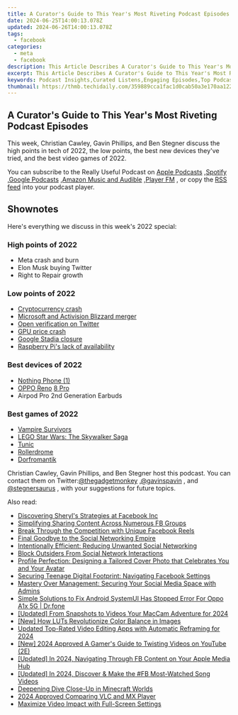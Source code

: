 ```yaml
---
title: A Curator's Guide to This Year's Most Riveting Podcast Episodes
date: 2024-06-25T14:00:13.078Z
updated: 2024-06-26T14:00:13.078Z
tags:
  - facebook
categories:
  - meta
  - facebook
description: This Article Describes A Curator's Guide to This Year's Most Riveting Podcast Episodes
excerpt: This Article Describes A Curator's Guide to This Year's Most Riveting Podcast Episodes
keywords: Podcast Insights,Curated Listens,Engaging Episodes,Top Podcast Selections,Audio Adventure Guide,Exclusive Listings,Riveting Content Guide
thumbnail: https://thmb.techidaily.com/359889cca1fac1d0cab50a3e170aa122469e4b901fffff3859c0a0ef7a4f048d.jpg
---
```


## A Curator's Guide to This Year's Most Riveting Podcast Episodes

 This week, Christian Cawley, Gavin Phillips, and Ben Stegner discuss the high points in tech of 2022, the low points, the best new devices they've tried, and the best video games of 2022.

 You can subscribe to the Really Useful Podcast on [Apple Podcasts](https://podcasts.apple.com/gb/podcast/the-really-useful-podcast/id1437847131?mt=2) ,[Spotify](https://open.spotify.com/show/283gDxLd6OTNEpRq6tN7ha) ,[Google Podcasts](https://www.google.com/podcasts?feed=aHR0cHM6Ly9hbmNob3IuZm0vcy8zMWJlNDcwL3BvZGNhc3QvcnNz) ,[Amazon Music and Audible](https://music.amazon.co.uk/podcasts/20ab73d4-5da2-46c7-a17f-dc6eb39bdb48/The-Really-Useful-Podcast) ,[Player FM](https://player.fm/series/the-really-useful-podcast-2491856) , or copy the [RSS feed](https://feeds.transistor.fm/the-really-useful-podcast) into your podcast player.

## Shownotes

Here's everything we discuss in this week's 2022 special:

### High points of 2022

* Meta crash and burn
* Elon Musk buying Twitter
* Right to Repair growth

### Low points of 2022

* [Cryptocurrency crash](https://www.makeuseof.com/us-justice-department-seizes-billions-bitcoin/)
* [Microsoft and Activision Blizzard merger](https://www.makeuseof.com/microsoft-activision-blizzard-acquisition/)
* [Open verification on Twitter](https://www.makeuseof.com/elon-musk-confirms-paid-twitter-verification-plans/)
* [GPU price crash](https://www.makeuseof.com/could-nvidia-stockpile-of-5nm-wafers-cause-gpu-price-drops/)
* [Google Stadia closure](https://www.makeuseof.com/google-stadia-is-shutting-down-and-refunding-gamers/)
* [Raspberry Pi's lack of availability](https://www.makeuseof.com/eben-upton-raspberry-pi-shortages-400-pico/)

### Best devices of 2022

* [Nothing Phone (1)](https://www.makeuseof.com/nothing-phone-1-review/)
* [OPPO Reno](https://www.makeuseof.com/nothing-phone-1-review/) [8 Pro](https://www.makeuseof.com/oppo-reno8-pro-review/)
* Airpod Pro 2nd Generation Earbuds

### Best games of 2022

* [Vampire Survivors](https://poncle.itch.io/vampire-survivors)
* [LEGO Star Wars: The Skywalker Saga](https://www.starwars.com/games-apps/lego-star-wars-the-skywalker-saga)
* [Tunic](https://toukana.com/dorfromantik/)
* [Rollerdrome](https://toukana.com/dorfromantik/)
* [Dorfromantik](https://toukana.com/dorfromantik/)

 Christian Cawley, Gavin Phillips, and Ben Stegner host this podcast. You can contact them on Twitter:[@thegadgetmonkey](https://twitter.com/thegadgetmonkey) ,[@gavinspavin](https://twitter.com/gavinspavin) , and [@stegnersaurus](https://twitter.com/stegnersaurus) , with your suggestions for future topics.


<ins class="adsbygoogle"
     style="display:block"
     data-ad-format="autorelaxed"
     data-ad-client="ca-pub-7571918770474297"
     data-ad-slot="1223367746"></ins>



<ins class="adsbygoogle"
     style="display:block"
     data-ad-client="ca-pub-7571918770474297"
     data-ad-slot="8358498916"
     data-ad-format="auto"
     data-full-width-responsive="true"></ins>

<span class="atpl-alsoreadstyle">Also read:</span>
<div><ul>
<li><a href="https://facebook.techidaily.com/discovering-sheryls-strategies-at-facebook-inc/"><u>Discovering Sheryl's Strategies at Facebook Inc</u></a></li>
<li><a href="https://facebook.techidaily.com/simplifying-sharing-content-across-numerous-fb-groups/"><u>Simplifying Sharing Content Across Numerous FB Groups</u></a></li>
<li><a href="https://facebook.techidaily.com/break-through-the-competition-with-unique-facebook-reels/"><u>Break Through the Competition with Unique Facebook Reels</u></a></li>
<li><a href="https://facebook.techidaily.com/final-goodbye-to-the-social-networking-empire/"><u>Final Goodbye to the Social Networking Empire</u></a></li>
<li><a href="https://facebook.techidaily.com/intentionally-efficient-reducing-unwanted-social-networking/"><u>Intentionally Efficient: Reducing Unwanted Social Networking</u></a></li>
<li><a href="https://facebook.techidaily.com/block-outsiders-from-social-network-interactions/"><u>Block Outsiders From Social Network Interactions</u></a></li>
<li><a href="https://facebook.techidaily.com/profile-perfection-designing-a-tailored-cover-photo-that-celebrates-you-and-your-avatar/"><u>Profile Perfection: Designing a Tailored Cover Photo that Celebrates You and Your Avatar</u></a></li>
<li><a href="https://facebook.techidaily.com/securing-teenage-digital-footprint-navigating-facebook-settings/"><u>Securing Teenage Digital Footprint: Navigating Facebook Settings</u></a></li>
<li><a href="https://facebook.techidaily.com/mastery-over-management-securing-your-social-media-space-with-admins/"><u>Mastery Over Management: Securing Your Social Media Space with Admins</u></a></li>
<li><a href="https://fix-guide.techidaily.com/simple-solutions-to-fix-android-systemui-has-stopped-error-for-oppo-a1x-5g-drfone-by-drfone-fix-android-problems-fix-android-problems/"><u>Simple Solutions to Fix Android SystemUI Has Stopped Error For Oppo A1x 5G | Dr.fone</u></a></li>
<li><a href="https://screen-activity-recording.techidaily.com/updated-from-snapshots-to-videos-your-maccam-adventure-for-2024/"><u>[Updated] From Snapshots to Videos  Your MacCam Adventure for 2024</u></a></li>
<li><a href="https://some-knowledge.techidaily.com/new-how-luts-revolutionize-color-balance-in-images/"><u>[New] How LUTs Revolutionize Color Balance in Images</u></a></li>
<li><a href="https://ai-video-tools.techidaily.com/updated-top-rated-video-editing-apps-with-automatic-reframing-for-2024/"><u>Updated Top-Rated Video Editing Apps with Automatic Reframing for 2024</u></a></li>
<li><a href="https://youtube-data.techidaily.com/024-approved-a-gamers-guide-to-twisting-videos-on-youtube-2e/"><u>[New] 2024 Approved  A Gamer's Guide to Twisting Videos on YouTube (2E)</u></a></li>
<li><a href="https://facebook-video-recording.techidaily.com/updated-in-2024-navigating-through-fb-content-on-your-apple-media-hub/"><u>[Updated] In 2024, Navigating Through FB Content on Your Apple Media Hub</u></a></li>
<li><a href="https://facebook-video-content.techidaily.com/updated-in-2024-discover-and-make-the-fb-most-watched-song-videos/"><u>[Updated] In 2024, Discover & Make the #FB Most-Watched Song Videos</u></a></li>
<li><a href="https://extra-lessons.techidaily.com/deepening-dive-close-up-in-minecraft-worlds/"><u>Deepening Dive  Close-Up in Minecraft Worlds</u></a></li>
<li><a href="https://extra-lessons.techidaily.com/2024-approved-comparing-vlc-and-mx-player/"><u>2024 Approved  Comparing VLC and MX Player</u></a></li>
<li><a href="https://facebook-videos.techidaily.com/maximize-video-impact-with-full-screen-settings/"><u>Maximize Video Impact with Full-Screen Settings</u></a></li>
</ul></div>
